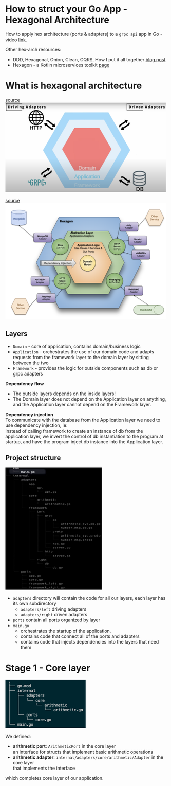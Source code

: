 # How to struct your Go App - Hexagonal Architecture
How to apply hex architecture (ports & adapters) to a `grpc api` app in Go - video [link](https://www.youtube.com/watch?v=MpFog2kZsHk).

Other hex-arch resources:
- DDD, Hexagonal, Onion, Clean, CQRS, How I put it all together [blog post](https://herbertograca.com/2017/11/16/explicit-architecture-01-ddd-hexagonal-onion-clean-cqrs-how-i-put-it-all-together/)
- Hexagon - a Kotlin microservices toolkit [page](https://hexagonkt.com/)


# What is hexagonal architecture
[source](https://www.youtube.com/watch?v=MpFog2kZsHk)  
<img src="./resources/hex_arch_0.png" width="500"/>

[source](https://hexagonkt.com/)  
<img src="./resources/hex_arch_1.png" width="500"/>

## Layers
- `Domain` - core of application, contains domain/business logic
- `Application` - orchestrates the use of our domain code and adapts requests from the framework layer to the domain layer by sitting between the two
- `Framework` - provides the logic for outside components such as db or grpc adapters


**Dependency flow**
- The outside layers depends on the inside layers!  
- The Domain layer does not depend on the Application layer on anything, and the Application layer cannot depend on the Framework layer.

**Dependency injection**  
To communicate with the database from the Application layer we need to use dependency injection, ie:  
instead of calling framework to create an instance of db from the application layer, we invert the control of db instantiation to the program at startup, and have the program inject db instance into the Application layer.

## Project structure
<!-- TODO: add tree from terminal after all is coded -->
<img src="./resources/tree.png" alt="drawing" width="300"/>

- `adapters` directory will contain the code for all our layers, each layer has its own subdirectory
    - `adapters/left` driving adapters
    - `adapters/right` driven adapters
- `ports` contain all ports organized by layer
- `main.go`
    - orchestrates the startup of the application,
    - contains code that connect all of the ports and adapters
    - contains code that injects dependencies into the layers that need them


# Stage 1 - Core layer
<img src="./resources/tree_s1.png" alt="drawing" width="250"/>

We defined:
- **arithmetic port**: `ArithmeticPort` in the core layer  
an interface for structs that implement basic arithmetic operations
- **arithmetic adapter**: `internal/adapters/core/arithmetic/Adapter` in the core layer  
that implements the interface

which completes core layer of our application.

